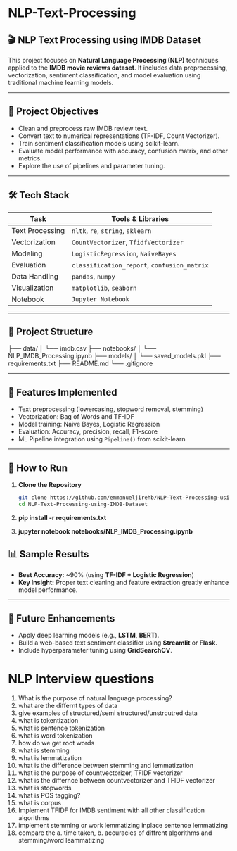 # NLP-Text-Processing

## 🎬 NLP Text Processing using IMDB Dataset

This project focuses on **Natural Language Processing (NLP)** techniques applied to the **IMDB movie reviews dataset**. It includes data preprocessing, vectorization, sentiment classification, and model evaluation using traditional machine learning models.

---

## 📌 Project Objectives

- Clean and preprocess raw IMDB review text.
- Convert text to numerical representations (TF-IDF, Count Vectorizer).
- Train sentiment classification models using scikit-learn.
- Evaluate model performance with accuracy, confusion matrix, and other metrics.
- Explore the use of pipelines and parameter tuning.

---

## 🛠️ Tech Stack

| Task              | Tools & Libraries                     |
|-------------------|----------------------------------------|
| Text Processing   | `nltk`, `re`, `string`, `sklearn`     |
| Vectorization     | `CountVectorizer`, `TfidfVectorizer`  |
| Modeling          | `LogisticRegression`, `NaiveBayes`    |
| Evaluation        | `classification_report`, `confusion_matrix` |
| Data Handling     | `pandas`, `numpy`                     |
| Visualization     | `matplotlib`, `seaborn`               |
| Notebook          | `Jupyter Notebook`                    |

---

## 📂 Project Structure

├── data/
│ └── imdb.csv
├── notebooks/
│ └── NLP_IMDB_Processing.ipynb
├── models/
│ └── saved_models.pkl
├── requirements.txt
├── README.md
└── .gitignore


---

## 🧪 Features Implemented

- Text preprocessing (lowercasing, stopword removal, stemming)
- Vectorization: Bag of Words and TF-IDF
- Model training: Naive Bayes, Logistic Regression
- Evaluation: Accuracy, precision, recall, F1-score
- ML Pipeline integration using `Pipeline()` from scikit-learn

---

## 🚀 How to Run

1. **Clone the Repository**
   ```bash
   git clone https://github.com/emmanueljirehb/NLP-Text-Processing-using-IMDB-Dataset.git
   cd NLP-Text-Processing-using-IMDB-Dataset

2. **pip install -r requirements.txt**

3. **jupyter notebook notebooks/NLP_IMDB_Processing.ipynb**

## 📊 Sample Results

- **Best Accuracy:** ~90% (using **TF-IDF + Logistic Regression**)
- **Key Insight:** Proper text cleaning and feature extraction greatly enhance model performance.

---

## 📌 Future Enhancements

- Apply deep learning models (e.g., **LSTM**, **BERT**).
- Build a web-based text sentiment classifier using **Streamlit** or **Flask**.
- Include hyperparameter tuning using **GridSearchCV**.


# NLP Interview questions 
1. What is the purpose of natural language processing?
2. what are the differnt types of data
3. give examples of structured/semi structured/unstrcutred data
4. what is tokentization
5. what is sentence tokenization
6. what is word tokenization
7. how do we get root words
8. what is stemming
9. what is lemmatization
10. what is the difference between stemming and lemmatization
11. what is the purpose of countvectorizer, TFIDF vectorizer
12. what is the differnce between countvectorizer and TFIDF vectorizer
13. what is stopwords
14. what is POS tagging?
15. what is corpus
16. Implement TFIDF for IMDB sentiment with all other classification algorithms
17. implement stemming or work lemmatizing inplace sentence lemmatizing
18. compare the a. time taken, b. accuracies of diffrent algorithms and stemming/word leammatizing
